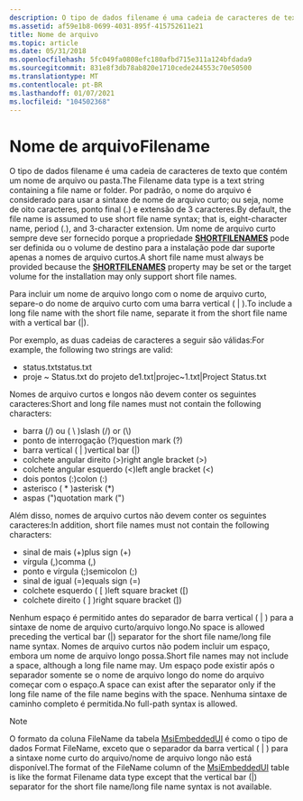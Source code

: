 ```yaml
---
description: O tipo de dados filename é uma cadeia de caracteres de texto que contém um nome de arquivo ou pasta.
ms.assetid: af59e1b8-0699-4031-895f-415752611e21
title: Nome de arquivo
ms.topic: article
ms.date: 05/31/2018
ms.openlocfilehash: 5fc049fa0808efc180afbd715e311a124bfdada9
ms.sourcegitcommit: 831e8f3db78ab820e1710cede244553c70e50500
ms.translationtype: MT
ms.contentlocale: pt-BR
ms.lasthandoff: 01/07/2021
ms.locfileid: "104502368"
---
```

# <a name="filename"></a><span data-ttu-id="5bf1a-103">Nome de arquivo</span><span class="sxs-lookup"><span data-stu-id="5bf1a-103">Filename</span></span>

<span data-ttu-id="5bf1a-104">O tipo de dados filename é uma cadeia de caracteres de texto que contém um nome de arquivo ou pasta.</span><span class="sxs-lookup"><span data-stu-id="5bf1a-104">The Filename data type is a text string containing a file name or folder.</span></span> <span data-ttu-id="5bf1a-105">Por padrão, o nome do arquivo é considerado para usar a sintaxe de nome de arquivo curto; ou seja, nome de oito caracteres, ponto final (.) e extensão de 3 caracteres.</span><span class="sxs-lookup"><span data-stu-id="5bf1a-105">By default, the file name is assumed to use short file name syntax; that is, eight-character name, period (.), and 3-character extension.</span></span> <span data-ttu-id="5bf1a-106">Um nome de arquivo curto sempre deve ser fornecido porque a propriedade [**SHORTFILENAMES**](shortfilenames.md) pode ser definida ou o volume de destino para a instalação pode dar suporte apenas a nomes de arquivo curtos.</span><span class="sxs-lookup"><span data-stu-id="5bf1a-106">A short file name must always be provided because the [**SHORTFILENAMES**](shortfilenames.md) property may be set or the target volume for the installation may only support short file names.</span></span>

<span data-ttu-id="5bf1a-107">Para incluir um nome de arquivo longo com o nome de arquivo curto, separe-o do nome de arquivo curto com uma barra vertical ( \| ).</span><span class="sxs-lookup"><span data-stu-id="5bf1a-107">To include a long file name with the short file name, separate it from the short file name with a vertical bar (\|).</span></span>

<span data-ttu-id="5bf1a-108">Por exemplo, as duas cadeias de caracteres a seguir são válidas:</span><span class="sxs-lookup"><span data-stu-id="5bf1a-108">For example, the following two strings are valid:</span></span>

-   <span data-ttu-id="5bf1a-109">status.txt</span><span class="sxs-lookup"><span data-stu-id="5bf1a-109">status.txt</span></span>
-   <span data-ttu-id="5bf1a-110">proje ~ Status.txt do projeto de1.txt\|</span><span class="sxs-lookup"><span data-stu-id="5bf1a-110">projec~1.txt\|Project Status.txt</span></span>

<span data-ttu-id="5bf1a-111">Nomes de arquivo curtos e longos não devem conter os seguintes caracteres:</span><span class="sxs-lookup"><span data-stu-id="5bf1a-111">Short and long file names must not contain the following characters:</span></span>

-   <span data-ttu-id="5bf1a-112">barra (/) ou ( \\ )</span><span class="sxs-lookup"><span data-stu-id="5bf1a-112">slash (/) or (\\)</span></span>
-   <span data-ttu-id="5bf1a-113">ponto de interrogação (?)</span><span class="sxs-lookup"><span data-stu-id="5bf1a-113">question mark (?)</span></span>
-   <span data-ttu-id="5bf1a-114">barra vertical ( \| )</span><span class="sxs-lookup"><span data-stu-id="5bf1a-114">vertical bar (\|)</span></span>
-   <span data-ttu-id="5bf1a-115">colchete angular direito (>)</span><span class="sxs-lookup"><span data-stu-id="5bf1a-115">right angle bracket (>)</span></span>
-   <span data-ttu-id="5bf1a-116">colchete angular esquerdo (<)</span><span class="sxs-lookup"><span data-stu-id="5bf1a-116">left angle bracket (<)</span></span>
-   <span data-ttu-id="5bf1a-117">dois pontos (:)</span><span class="sxs-lookup"><span data-stu-id="5bf1a-117">colon (:)</span></span>
-   <span data-ttu-id="5bf1a-118">asterisco ( \* )</span><span class="sxs-lookup"><span data-stu-id="5bf1a-118">asterisk (\*)</span></span>
-   <span data-ttu-id="5bf1a-119">aspas (")</span><span class="sxs-lookup"><span data-stu-id="5bf1a-119">quotation mark (")</span></span>

<span data-ttu-id="5bf1a-120">Além disso, nomes de arquivo curtos não devem conter os seguintes caracteres:</span><span class="sxs-lookup"><span data-stu-id="5bf1a-120">In addition, short file names must not contain the following characters:</span></span>

-   <span data-ttu-id="5bf1a-121">sinal de mais (+)</span><span class="sxs-lookup"><span data-stu-id="5bf1a-121">plus sign (+)</span></span>
-   <span data-ttu-id="5bf1a-122">vírgula (,)</span><span class="sxs-lookup"><span data-stu-id="5bf1a-122">comma (,)</span></span>
-   <span data-ttu-id="5bf1a-123">ponto e vírgula (;)</span><span class="sxs-lookup"><span data-stu-id="5bf1a-123">semicolon (;)</span></span>
-   <span data-ttu-id="5bf1a-124">sinal de igual (=)</span><span class="sxs-lookup"><span data-stu-id="5bf1a-124">equals sign (=)</span></span>
-   <span data-ttu-id="5bf1a-125">colchete esquerdo ( \[ )</span><span class="sxs-lookup"><span data-stu-id="5bf1a-125">left square bracket (\[)</span></span>
-   <span data-ttu-id="5bf1a-126">colchete direito ( \] )</span><span class="sxs-lookup"><span data-stu-id="5bf1a-126">right square bracket (\])</span></span>

<span data-ttu-id="5bf1a-127">Nenhum espaço é permitido antes do separador de barra vertical ( \| ) para a sintaxe de nome de arquivo curto/arquivo longo.</span><span class="sxs-lookup"><span data-stu-id="5bf1a-127">No space is allowed preceding the vertical bar (\|) separator for the short file name/long file name syntax.</span></span> <span data-ttu-id="5bf1a-128">Nomes de arquivo curtos não podem incluir um espaço, embora um nome de arquivo longo possa.</span><span class="sxs-lookup"><span data-stu-id="5bf1a-128">Short file names may not include a space, although a long file name may.</span></span> <span data-ttu-id="5bf1a-129">Um espaço pode existir após o separador somente se o nome de arquivo longo do nome do arquivo começar com o espaço.</span><span class="sxs-lookup"><span data-stu-id="5bf1a-129">A space can exist after the separator only if the long file name of the file name begins with the space.</span></span> <span data-ttu-id="5bf1a-130">Nenhuma sintaxe de caminho completo é permitida.</span><span class="sxs-lookup"><span data-stu-id="5bf1a-130">No full-path syntax is allowed.</span></span>

> [!Note]  
> <span data-ttu-id="5bf1a-131">O formato da coluna FileName da tabela [MsiEmbeddedUI](msiembeddedui-table.md) é como o tipo de dados Format FileName, exceto que o separador da barra vertical ( \| ) para a sintaxe nome curto do arquivo/nome de arquivo longo não está disponível.</span><span class="sxs-lookup"><span data-stu-id="5bf1a-131">The format of the FileName column of the [MsiEmbeddedUI](msiembeddedui-table.md) table is like the format Filename data type except that the vertical bar (\|) separator for the short file name/long file name syntax is not available.</span></span>

 

 

 



